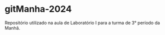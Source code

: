 # gitManha-2024
Repositório utilizado na aula de Laboratório I para a turma de 3° período da Manhã.
